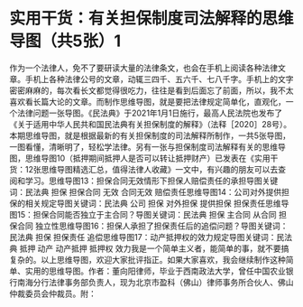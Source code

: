 # 实用干货：有关担保制度司法解释的思维导图（共5张）1

作为一个法律人，免不了要研读大量的法律条文，也会在手机上阅读各种法律文章。手机上各种法律公号的文章，动辄三四千、五六千、七八千字。手机上的文字密密麻麻的，每次看长文都觉得很吃力，往往是看到后面忘了前面，所以，我不太喜欢看长篇大论的文章。而制作思维导图，就是要把法律规定简单化，直观化，一个法律问题一张导图。《民法典》于2021年1月1日施行，最高人民法院也发布了《关于适用中华人民共和国民法典有关担保制度的解释》（法释［2020］28号）。本期思维导图，就是根据最新的有关担保制度的司法解释所制作，一共5张导图，一图看懂，清晰明了，轻松学法律。另有一张与担保制度司法解释有关的思维导图，思维导图10（抵押期间抵押人是否可以转让抵押财产）已发表在《实用干货：12张思维导图精选汇总，值得法律人收藏》一文中，有兴趣的朋友可以去查阅和学习。思维导图13：担保合同无效情形下担保人赔偿责任的承担导图关键词：民法典 担保 担保合同 无效 合同无效 赔偿责任思维导图14：公司对外提供担保的相关规定导图关键词：民法典 公司 担保 对外担保 提供担保 担保责任思维导图15：担保合同能否独立于主合同？导图关键词：民法典 担保 主合同 从合同 担保合同 独立性思维导图16：担保人承担了担保责任后的追偿问题？导图关键词：民法典 担保 担保责任 追偿思维导图17：动产抵押权的效力规定导图关键词：民法典 抵押 动产 动产抵押 抵押权 效力我是一个简单主义者，能简单的事，就不要搞复杂的。以上思维导图，欢迎大家批评指正。如果大家喜欢，我会继续制作这种简单、实用的思维导图。作者：董向阳律师，毕业于西南政法大学，曾任中国农业银行南海分行法律事务部负责人，现为北京市盈科（佛山）律师事务所合伙人、佛山仲裁委员会仲裁员。附：

